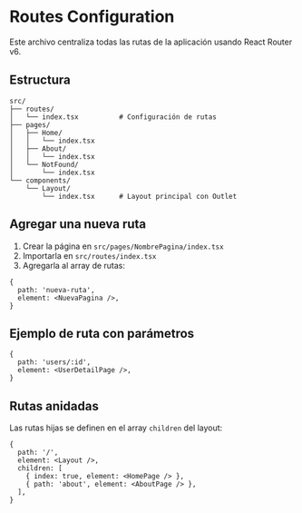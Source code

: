 # Routes Configuration

Este archivo centraliza todas las rutas de la aplicación usando React Router v6.

## Estructura

```
src/
├── routes/
│   └── index.tsx          # Configuración de rutas
├── pages/
│   ├── Home/
│   │   └── index.tsx
│   ├── About/
│   │   └── index.tsx
│   └── NotFound/
│       └── index.tsx
└── components/
    └── Layout/
        └── index.tsx      # Layout principal con Outlet
```

## Agregar una nueva ruta

1. Crear la página en `src/pages/NombrePagina/index.tsx`
2. Importarla en `src/routes/index.tsx`
3. Agregarla al array de rutas:

```tsx
{
  path: 'nueva-ruta',
  element: <NuevaPagina />,
}
```

## Ejemplo de ruta con parámetros

```tsx
{
  path: 'users/:id',
  element: <UserDetailPage />,
}
```

## Rutas anidadas

Las rutas hijas se definen en el array `children` del layout:

```tsx
{
  path: '/',
  element: <Layout />,
  children: [
    { index: true, element: <HomePage /> },
    { path: 'about', element: <AboutPage /> },
  ],
}
```
